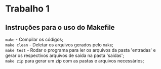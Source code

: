 # Trabalho 1

## Instruções para o uso do Makefile

```make``` - Compilar os códigos;<br/>
```make clean``` - Deletar os arquivos gerados pelo ```make```;<br/>
```make test``` - Rodar o programa para ler os arquivos da pasta 'entradas' e gerar os respectivos arquivos de saída na pasta 'saidas';<br/>
```make zip``` para gerar um zip com as pastas e arquivos necessários;<br/>

